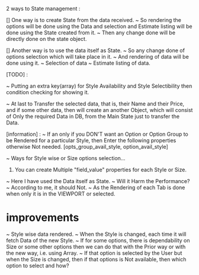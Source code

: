 2 ways to State management :

[] One way is to create State from the data received.
~ So rendering the options will be done using the Data and selection and Estimate listing will be done using the State created from it.
~ Then any change done will be directly done on the state object.

[] Another way is to use the data itself as State.
~ So any change done of options selection which will take place in it.
~ And rendering of data will be done using it.
~ Selection of data 
~ Estimate listing of data.



[TODO] :

~ Putting an extra key(array) for Style Availability and Style Selectibility then condition checking for showing it.

~ At last to Transfer the selected data, that is, their Name and their Price, and if some other data, 
then will create an another Object, which will consist of Only the required Data in DB, 
from the Main State just to transfer the Data.



[information] :
~ If an only if you DON'T want an Option or Option Group to be Rendered for a particular Style, 
then Enter the following properties otherwise Not needed.
[opts_group_avail_style, option_avail_style]



~ Ways for Style wise or Size options selection...
1. You can create Multiple "field_value" properties for each Style or Size.


~ Here I have used the Data itself as State.
~ Will it Harm the Performance?
~ According to me, it should Not.
~ As the Rendering of each Tab is done when only it is in the VIEWPORT or selected.



# improvements
~ Style wise data rendered.
~ When the Style is changed, each time it will fetch Data of the new Style.
~ If for some options, there is dependability on Size or some other options then we can do that with the Prior way or with the new way, i.e. using Array.
~ If that option is selected by the User but when the Size is changed, then 
if that options is Not available, then which option to select and how?


